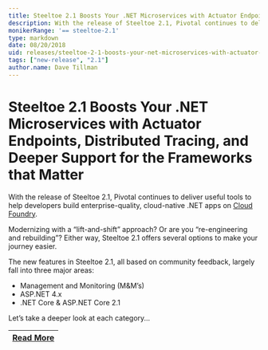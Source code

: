 ```yaml
---
title: Steeltoe 2.1 Boosts Your .NET Microservices with Actuator Endpoints, Distributed Tracing, and Deeper Support for the Frameworks that Matter
description: With the release of Steeltoe 2.1, Pivotal continues to deliver useful tools to help developers build enterprise-quality, cloud-native .NET apps on Cloud Foundry.
monikerRange: '== steeltoe-2.1'
type: markdown
date: 08/20/2018
uid: releases/steeltoe-2-1-boosts-your-net-microservices-with-actuator-endpoints-distributed-tracing-and-deeper-support-for-the-frameworks-that-matter
tags: ["new-release", "2.1"]
author.name: Dave Tillman
---
```


# Steeltoe 2.1 Boosts Your .NET Microservices with Actuator Endpoints, Distributed Tracing, and Deeper Support for the Frameworks that Matter

With the release of Steeltoe 2.1, Pivotal continues to deliver useful tools to help developers build enterprise-quality, cloud-native .NET apps on [Cloud Foundry](https://www.cloudfoundry.org/).  

Modernizing with a “lift-and-shift” approach? Or are you “re-engineering and rebuilding”? Either way, Steeltoe 2.1 offers several options to make your journey easier.

The new features in Steeltoe 2.1, all based on community feedback, largely fall into three major areas:

- Management and Monitoring (M&M’s)
- ASP.NET 4.x
- .NET Core & ASP.NET Core 2.1

Let’s take a deeper look at each category...

| [Read More](https://tanzu.vmware.com/content/blog/steeltoe-2-1-boosts-your-net-microservices-with-actuator-endpoints-distributed-tracing-and-deeper-support-for-the-frameworks-that-matter) |
|:---:|
